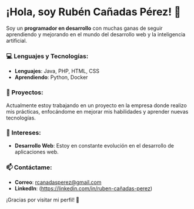 # ¡Hola, soy Rubén Cañadas Pérez! 👋

Soy un **programador en desarrollo** con muchas ganas de seguir aprendiendo y mejorando en el mundo del desarrollo web y la inteligencia artificial.

### 💻 Lenguajes y Tecnologías:
- **Lenguajes**: Java, PHP, HTML, CSS
- **Aprendiendo**: Python, Docker

### 🚀 Proyectos:
Actualmente estoy trabajando en un proyecto en la empresa donde realizo mis prácticas, enfocándome en mejorar mis habilidades y aprender nuevas tecnologías.

### 🌱 Intereses:
- **Desarrollo Web**: Estoy en constante evolución en el desarrollo de aplicaciones web.

### 📫 Contáctame:
- **Correo**: rcanadasperez@gmail.com
- **LinkedIn**: (https://linkedin.com/in/ruben-cañadas-perez)

¡Gracias por visitar mi perfil! 🚀
